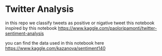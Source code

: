 # Twitter Analysis
in this repo we classify tweets as positive or nigative tweet
this notebook inspired by this notebook https://www.kaggle.com/paoloripamonti/twitter-sentiment-analysis

you can find the data used in this notebook here https://www.kaggle.com/kazanova/sentiment140
